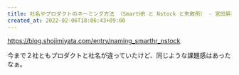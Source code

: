 ```yaml
---
title: 社名やプロダクトのネーミング方法 （SmartHR と Nstock と失敗例） - 宮田昇始のブログ
created_at: 2022-02-06T18:06:43+09:00
---
```


https://blog.shojimiyata.com/entry/naming_smarthr_nstock

今まで２社ともプロダクトと社名が違っていたけど、同じような課題感はあったなぁ。
